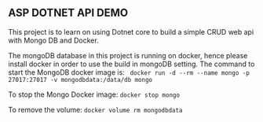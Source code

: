 ﻿## ASP DOTNET API DEMO

This project is to learn on using Dotnet core to build a simple CRUD web api with Mongo DB and Docker.

The mongoDB database in this project is running on docker, hence please install docker in order to use 
the build in mongoDB setting. The command to start the MongoDB docker image is:
` docker run -d --rm --name mongo -p 27017:27017 -v mongodbdata:/data/db mongo`

To stop the Mongo Docker image: `docker stop mongo`

To remove the volume: `docker volume rm mongodbdata`